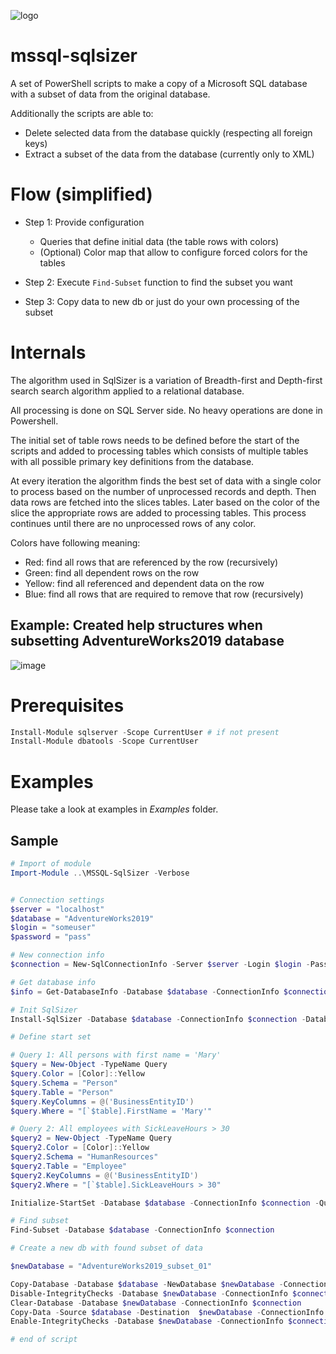 ![logo](https://avatars.githubusercontent.com/u/96390582?s=100&v=4)
# mssql-sqlsizer

A set of PowerShell scripts to make a copy of a Microsoft SQL database with a subset of data from the original database.

Additionally the scripts are able to:
- Delete selected data from the database quickly (respecting all foreign keys)
- Extract a subset of the data from the database (currently only to XML)

# Flow (simplified)

- Step 1: Provide configuration
    - Queries that define initial data (the table rows with colors)
    - (Optional) Color map that allow to configure forced colors for the tables

- Step 2: Execute `Find-Subset` function to find the subset you want
- Step 3: Copy data to new db or just do your own processing of the subset

# Internals
The algorithm used in SqlSizer is a variation of Breadth-first and Depth-first search search algorithm applied to a relational database.

All processing is done on SQL Server side. No heavy operations are done in Powershell.

The initial set of table rows needs to be defined before the start of the scripts and added to processing tables 
which consists of multiple tables with all possible primary key definitions from the database.

At every iteration the algorithm finds the best set of data with a single color to process based on the number of unprocessed records and depth.
Then data rows are fetched into the slices tables. Later based on the color of the slice the appropriate rows are added to processing tables.
This process continues until there are no unprocessed rows of any color.

Colors have following meaning:

- Red: find all rows that are referenced by the row (recursively)
- Green: find all dependent rows on the row
- Yellow: find all referenced and dependent data on the row
- Blue: find all rows that are required to remove that row (recursively)

## Example: Created help structures when subsetting AdventureWorks2019 database
![image](https://user-images.githubusercontent.com/115426/169397874-0d7ee4c2-31da-44a3-846f-e40c9cf10537.png)


# Prerequisites

```powershell
Install-Module sqlserver -Scope CurrentUser # if not present
Install-Module dbatools -Scope CurrentUser
```

# Examples
Please take a look at examples in *Examples* folder.

## Sample
```powershell
# Import of module
Import-Module ..\MSSQL-SqlSizer -Verbose


# Connection settings
$server = "localhost"
$database = "AdventureWorks2019"
$login = "someuser"
$password = "pass"

# New connection info
$connection = New-SqlConnectionInfo -Server $server -Login $login -Password $password

# Get database info
$info = Get-DatabaseInfo -Database $database -ConnectionInfo $connection

# Init SqlSizer
Install-SqlSizer -Database $database -ConnectionInfo $connection -DatabaseInfo $info

# Define start set

# Query 1: All persons with first name = 'Mary'
$query = New-Object -TypeName Query
$query.Color = [Color]::Yellow
$query.Schema = "Person"
$query.Table = "Person"
$query.KeyColumns = @('BusinessEntityID')
$query.Where = "[`$table].FirstName = 'Mary'"

# Query 2: All employees with SickLeaveHours > 30
$query2 = New-Object -TypeName Query
$query2.Color = [Color]::Yellow
$query2.Schema = "HumanResources"
$query2.Table = "Employee"
$query2.KeyColumns = @('BusinessEntityID')
$query2.Where = "[`$table].SickLeaveHours > 30"

Initialize-StartSet -Database $database -ConnectionInfo $connection -Queries @($query, $query2)

# Find subset
Find-Subset -Database $database -ConnectionInfo $connection

# Create a new db with found subset of data

$newDatabase = "AdventureWorks2019_subset_01"

Copy-Database -Database $database -NewDatabase $newDatabase -ConnectionInfo $connection
Disable-IntegrityChecks -Database $newDatabase -ConnectionInfo $connection
Clear-Database -Database $newDatabase -ConnectionInfo $connection
Copy-Data -Source $database -Destination  $newDatabase -ConnectionInfo $connection
Enable-IntegrityChecks -Database $newDatabase -ConnectionInfo $connection

# end of script
```

